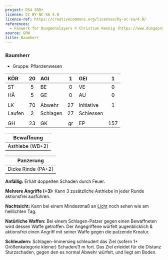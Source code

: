 ```yaml
---
project: DS4 SRD+
license: CC BY-NC-SA 4.0
licence-ref: https://creativecommons.org/licenses/by-nc-sa/4.0/
references: 
  - Fanwerk for Dungeonslayers © Christian Kennig (https://www.dungeonslayers.net/)
source: GRW
title: Baumherr
---
```


### Baumherr

- Gruppe: Pflanzenwesen

| KÖR    | 20  | AGI      |  1  | GEI        |  1  |
| :----- | :-: | :------- | :-: | :--------- | :-: |
| ST     |  5  | BE       |  0  | VE         |  0  |
| HÄ     |  5  | GE       |  0  | AU         |  0  |
|        |     |          |     |            |     |
| LK     | 70  | Abwehr   | 27  | Initiative |  1  |
| Laufen |  2  | Schlagen | 27  | Schiessen  |     |
|        |     |          |     |            |     |
| GH     | 23  | GK       | gr  | EP         | 157 |

|   Bewaffnung    |
| :-------------: |
| Asthiebe (WB+2) |

|     Panzerung      |
| :----------------: |
| Dicke Rinde (PA+2) |

**Anfällig:** Erhält doppelten Schaden durch Feuer.

**Mehrere Angriffe (+3):** Kann 3 zusätzliche Asthiebe in jeder Runde aktionsfrei ausführen.

**Nachtsicht:** Kann bei einem Mindestmaß an [Licht](../../grw/zauber/licht.md) noch sehen wie am helllichten Tag.

**Natürliche Waffen:** Bei einem Schlagen-Patzer gegen einen Bewaffneten wird dessen Waffe getroffen. Der Angegriffene würfelt augenblicklich & aktionsfrei einen Angriff mit seiner Waffe gegen die patzende Kreatur.

**Schleudern:** Schlagen-Immersieg schleudert das Ziel (sofern 1+ Größenkategorie kleiner) Schaden/3 m fort. Das Ziel erleidet für die Distanz Sturzschaden, gegen den es normal Abwehr würfelt, und liegt am Boden.

